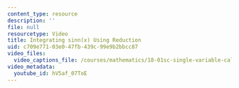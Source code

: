 ```yaml
---
content_type: resource
description: ''
file: null
resourcetype: Video
title: Integrating sinn(x) Using Reduction
uid: c709e771-03e0-47fb-439c-99e9b2bbcc87
video_files:
  video_captions_file: /courses/mathematics/18-01sc-single-variable-calculus-fall-2010/unit-4-techniques-of-integration/part-b-partial-fractions-integration-by-parts-arc-length-and-surface-area/session-76-integration-by-parts/integrating-sinn-x-using-reduction/hV5af_07ToE.vtt
video_metadata:
  youtube_id: hV5af_07ToE
---
```

